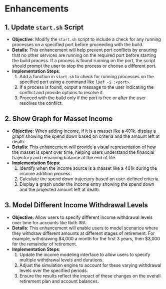 # Enhancements

## 1. Update `start.sh` Script

- **Objective**: Modify the `start.sh` script to include a check for any running processes on a specified port before proceeding with the build.
- **Details**: This enhancement will help prevent port conflicts by ensuring that no other services are running on the required port before starting the build process. If a process is found running on the port, the script should prompt the user to stop the process or choose a different port.
- **Implementation Steps**:
  1. Add a function in `start.sh` to check for running processes on the specified port using a command like `lsof -i :<port>`.
  2. If a process is found, output a message to the user indicating the conflict and provide options to resolve it.
  3. Proceed with the build only if the port is free or after the user resolves the conflict.

## 2. Show Graph for Masset Income

- **Objective**: When adding income, if it is a masset like a 401k, display a graph showing the spend down based on criteria and the amount left at death.
- **Details**: This enhancement will provide a visual representation of how the masset is spent over time, helping users understand the financial trajectory and remaining balance at the end of life.
- **Implementation Steps**:
  1. Identify when the income source is a masset like a 401k during the income addition process.
  2. Calculate the spend down trajectory based on user-defined criteria.
  3. Display a graph under the income entry showing the spend down and the projected amount left at death.

## 3. Model Different Income Withdrawal Levels

- **Objective**: Allow users to specify different income withdrawal levels over time for accounts like Roth IRA.
- **Details**: This enhancement will enable users to model scenarios where they withdraw different amounts at different stages of retirement. For example, withdrawing $4,000 a month for the first 3 years, then $3,000 for the remainder of retirement.
- **Implementation Steps**:
  1. Update the income modeling interface to allow users to specify multiple withdrawal levels and durations.
  2. Adjust the simulation engine to account for these varying withdrawal levels over the specified periods.
  3. Ensure the results reflect the impact of these changes on the overall retirement plan and account balances. 